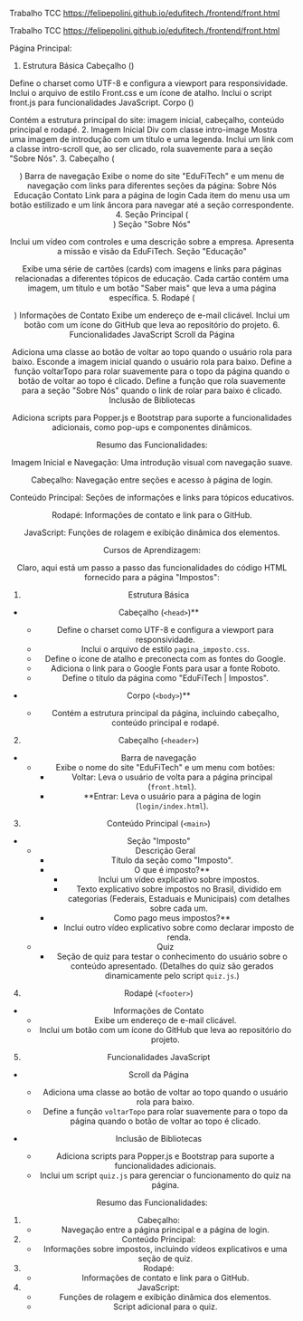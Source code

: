  Trabalho TCC
 https://felipepolini.github.io/edufitech./frontend/front.html

  Trabalho TCC
 https://felipepolini.github.io/edufitech./frontend/front.html

Página Principal:

 1. Estrutura Básica
Cabeçalho (<head>)

Define o charset como UTF-8 e configura a viewport para responsividade.
Inclui o arquivo de estilo Front.css e um ícone de atalho.
Inclui o script front.js para funcionalidades JavaScript.
Corpo (<body>)

Contém a estrutura principal do site: imagem inicial, cabeçalho, conteúdo principal e rodapé.
2. Imagem Inicial
Div com classe intro-image
Mostra uma imagem de introdução com um título e uma legenda.
Inclui um link com a classe intro-scroll que, ao ser clicado, rola suavemente para a seção "Sobre Nós".
3. Cabeçalho (<header>)
Barra de navegação
Exibe o nome do site "EduFiTech" e um menu de navegação com links para diferentes seções da página:
Sobre Nós
Educação
Contato
Link para a página de login
Cada item do menu usa um botão estilizado e um link âncora para navegar até a seção correspondente.
4. Seção Principal (<main>)
Seção "Sobre Nós"

Inclui um vídeo com controles e uma descrição sobre a empresa.
Apresenta a missão e visão da EduFiTech.
Seção "Educação"

Exibe uma série de cartões (cards) com imagens e links para páginas relacionadas a diferentes tópicos de educação.
Cada cartão contém uma imagem, um título e um botão "Saber mais" que leva a uma página específica.
5. Rodapé (<footer>)
Informações de Contato
Exibe um endereço de e-mail clicável.
Inclui um botão com um ícone do GitHub que leva ao repositório do projeto.
6. Funcionalidades JavaScript
Scroll da Página

Adiciona uma classe ao botão de voltar ao topo quando o usuário rola para baixo.
Esconde a imagem inicial quando o usuário rola para baixo.
Define a função voltarTopo para rolar suavemente para o topo da página quando o botão de voltar ao topo é clicado.
Define a função que rola suavemente para a seção "Sobre Nós" quando o link de rolar para baixo é clicado.
Inclusão de Bibliotecas

Adiciona scripts para Popper.js e Bootstrap para suporte a funcionalidades adicionais, como pop-ups e componentes dinâmicos.

Resumo das Funcionalidades:

Imagem Inicial e Navegação:
Uma introdução visual com navegação suave.

Cabeçalho:
Navegação entre seções e acesso à página de login.

Conteúdo Principal:
Seções de informações e links para tópicos educativos.

Rodapé:
Informações de contato e link para o GitHub.

JavaScript:
Funções de rolagem e exibição dinâmica dos elementos.

Cursos de Aprendizagem:

Claro, aqui está um passo a passo das funcionalidades do código HTML fornecido para a página "Impostos":

1. Estrutura Básica
- Cabeçalho (`<head>`)**
  - Define o charset como UTF-8 e configura a viewport para responsividade.
  - Inclui o arquivo de estilo `pagina_imposto.css`.
  - Define o ícone de atalho e preconecta com as fontes do Google.
  - Adiciona o link para o Google Fonts para usar a fonte Roboto.
  - Define o título da página como "EduFiTech | Impostos".

- Corpo (`<body>`)**
  - Contém a estrutura principal da página, incluindo cabeçalho, conteúdo principal e rodapé.

2. Cabeçalho (`<header>`)
- Barra de navegação
  - Exibe o nome do site "EduFiTech" e um menu com botões:
    - Voltar: Leva o usuário de volta para a página principal (`front.html`).
    - **Entrar: Leva o usuário para a página de login (`login/index.html`).

3. Conteúdo Principal (`<main>`)
- Seção "Imposto"
  - Descrição Geral
    - Título da seção como "Imposto".
    - O que é imposto?**
      - Inclui um vídeo explicativo sobre impostos.
      - Texto explicativo sobre impostos no Brasil, dividido em categorias (Federais, Estaduais e Municipais) com detalhes sobre cada um.
    - Como pago meus impostos?**
      - Inclui outro vídeo explicativo sobre como declarar imposto de renda.
  - Quiz
    - Seção de quiz para testar o conhecimento do usuário sobre o conteúdo apresentado. (Detalhes do quiz são gerados dinamicamente pelo script `quiz.js`.)

4. Rodapé (`<footer>`)
- Informações de Contato
  - Exibe um endereço de e-mail clicável.
  - Inclui um botão com um ícone do GitHub que leva ao repositório do projeto.

5. Funcionalidades JavaScript
- Scroll da Página
  - Adiciona uma classe ao botão de voltar ao topo quando o usuário rola para baixo.
  - Define a função `voltarTopo` para rolar suavemente para o topo da página quando o botão de voltar ao topo é clicado.

- Inclusão de Bibliotecas
  - Adiciona scripts para Popper.js e Bootstrap para suporte a funcionalidades adicionais.
  - Inclui um script `quiz.js` para gerenciar o funcionamento do quiz na página.

Resumo das Funcionalidades:
1. Cabeçalho:
   - Navegação entre a página principal e a página de login.
2. Conteúdo Principal:
   - Informações sobre impostos, incluindo vídeos explicativos e uma seção de quiz.
3. Rodapé:
   - Informações de contato e link para o GitHub.
4. JavaScript:
   - Funções de rolagem e exibição dinâmica dos elementos.
   - Script adicional para o quiz.

